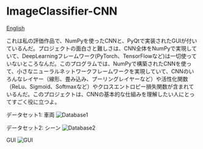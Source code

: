 # ImageClassifier-CNN

[English](https://github.com/KanaMeisa/ImageClassifier-CNN/blob/master/README.md)

これは私の評価作品で、NumPyを使ったCNNと、PyQtで実装されたGUIが付いているんだ。プロジェクトの面白さと難しさは、CNN全体をNumPyで実現していて、DeepLearningフレームワーク(PyTorch、TensorFlowなど)は一切使っていないところなんだ。このプログラムでは、NumPyで構築されたCNNを使って、小さなニューラルネットワークフレームワークを実現していて、CNNのいろんなレイヤー（線形、畳み込み、プーリングレイヤーなど）や活性化関数（ReLu、Sigmoid、Softmaxなど）やクロスエントロピー損失関数が含まれているんだ。このプロジェクトは、CNNの基本的な仕組みを理解したい人にとってすごく役に立つよ。

データセット1: 車両
![Database1](https://github.com/KanaMeisa/ImageClassifier-NumPyCNN/blob/master/.idea/training_history1.png)

データセット2: シーン
![Database2](https://github.com/KanaMeisa/ImageClassifier-NumPyCNN/blob/master/.idea/training_history2.png)

GUI
![GUI](https://github.com/KanaMeisa/ImageClassifier-NumPyCNN/blob/master/.idea/GUI.jpg)
